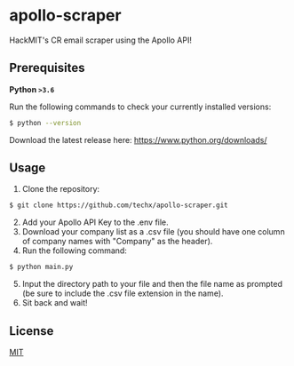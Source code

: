 # apollo-scraper
HackMIT's CR email scraper using the Apollo API!

## Prerequisites
**Python `>3.6`**

Run the following commands to check your currently installed versions:
```sh
$ python --version
```

Download the latest release here: https://www.python.org/downloads/

## Usage
1. Clone the repository:
```sh
$ git clone https://github.com/techx/apollo-scraper.git
```
2. Add your Apollo API Key to the .env file.
3. Download your company list as a .csv file (you should have one column of company names with "Company" as the header). 
4. Run the following command:
```sh
$ python main.py
```
5. Input the directory path to your file and then the file name as prompted (be sure to include the .csv file extension in the name).
6. Sit back and wait!

## License
[MIT](https://choosealicense.com/licenses/mit/)